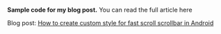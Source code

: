 **Sample code for my blog post.**
You can read the full article here

Blog post: [How to create custom style for fast scroll scrollbar in Android](http://www.hrupin.com/2014/11/how-to-create-custom-style-for-fast-scroll-scrollbar-in-android)
